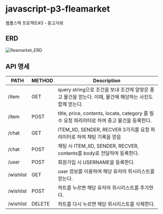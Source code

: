 # javascript-p3-fleamarket

웹풀스택 프로젝트#3 - 중고거래

## ERD

![fleamarket_ERD](https://user-images.githubusercontent.com/49841765/135073397-2ff6fc2f-8ce9-4bcf-b1ce-ef17a2105b23.png)

## API 명세

| PATH      | METHOD | Description                                                                                              |
| --------- | ------ | -------------------------------------------------------------------------------------------------------- |
| /item     | GET    | query string으로 조건을 보내 조건에 알맞은 중고 물건을 얻는다. 이때, 물건에 해당하는 사진도 함께 얻는다. |
| /item     | POST   | title, price, contents, locate, category 를 필수 요청 파라미터로 하여 중고 물건을 등록한다.              |
| /chat     | GET    | ITEM_IID, SENDER, RECVER 3가지를 요청 파라미터로 하여 채팅 기록을 얻음                                   |
| /chat     | POST   | 채팅 시 ITEM_IID, SENDER, RECVER, contents를 body로 전달하여 등록한다.                                   |
| /user     | POST   | 회원가입 시 USERNAME을 등록한다.                                                                         |
| /wishlist | GET    | user 정보를 이용하여 해당 유저의 위시리스트를 얻는다.                                                    |
| /wishlist | POST   | 하트를 누르면 해당 유저의 위시리스트를 추가한다.                                                         |
| /wishlist | DELETE | 하트를 다시 누르면 해당 위시리스트를 삭제한다.                                                           |
